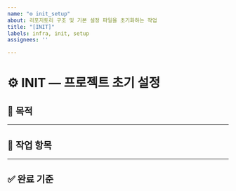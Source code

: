 ```yaml
---
name: "⚙️ init_setup"
about: 리포지토리 구조 및 기본 설정 파일을 초기화하는 작업
title: "[INIT]"
labels: infra, init, setup
assignees: ''

---
```


# ⚙️ INIT — 프로젝트 초기 설정

## 🎯 목적

---

## 📁 작업 항목
---

## ✅ 완료 기준
